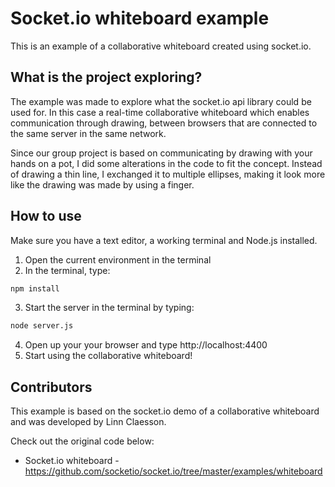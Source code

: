 # Socket.io whiteboard example

This is an example of a collaborative whiteboard created using socket.io.

## What is the project exploring?

The example was made to explore what the socket.io api library could be used for. In this case a real-time collaborative whiteboard which enables communication through drawing, between browsers that are connected to the same server in the same network.

Since our group project is based on communicating by drawing with your hands on a pot, I did some alterations in the code to fit the concept. Instead of drawing a thin line, I exchanged it to multiple ellipses, making it look more like the drawing was made by using a finger.

## How to use

Make sure you have a text editor, a working terminal and Node.js installed.

1. Open the current environment in the terminal
2. In the terminal, type:

```bash
npm install
```

3. Start the server in the terminal by typing:

```bash
node server.js
```

4. Open up your your browser and type http://localhost:4400
5. Start using the collaborative whiteboard!

## Contributors

This example is based on the socket.io demo of a collaborative whiteboard and was developed by Linn Claesson.

Check out the original code below:

-   Socket.io whiteboard - https://github.com/socketio/socket.io/tree/master/examples/whiteboard

